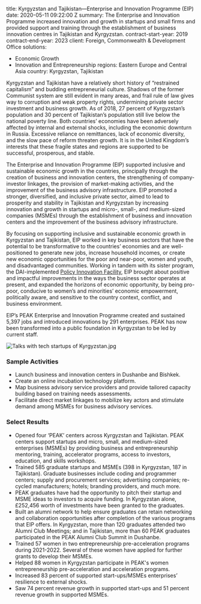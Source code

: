 
title: Kyrgyzstan and Tajikistan—Enterprise and Innovation Programme (EIP)
date: 2020-05-11 09:22:00 Z
summary: The Enterprise and Innovation Programme increased innovation and growth in
  startups and small firms and provided support and training through the establishment
  of business innovation centres in Tajikistan and Kyrgyzstan.
contract-start-year: 2019
contract-end-year: 2023
client: Foreign, Commonwealth & Development Office
solutions:
- Economic Growth
- Innovation and Entrepreneurship
regions: Eastern Europe and Central Asia
country: Kyrgyzstan, Tajikistan


Kyrgyzstan and Tajikistan have a relatively short history of “restrained capitalism” and budding entrepreneurial culture. Shadows of the former Communist system are still evident in many areas, and frail rule of law gives way to corruption and weak property rights, undermining private sector investment and business growth. As of 2018, 27 percent of Kyrgyzstan’s population and 30 percent of Tajikistan’s population still live below the national poverty line. Both countries’ economies have been adversely affected by internal and external shocks, including the economic downturn in Russia. Excessive reliance on remittances, lack of economic diversity, and the slow pace of reform threaten growth. It is in the United Kingdom’s interests that these fragile states and regions are supported to be successful, prosperous, and stable.

The Enterprise and Innovation Programme (EIP) supported inclusive and sustainable economic growth in the countries, principally through the creation of business and innovation centers, the strengthening of company-investor linkages, the provision of market-making activities, and the improvement of the business advisory infrastructure. EIP promoted a stronger, diversified, and inclusive private sector, aimed to lead to prosperity and stability in Tajikistan and Kyrgyzstan by increasing innovation and growth in startups and micro-, small-, and medium-sized companies (MSMEs) through the establishment of business and innovation centers and the improvement of the business advisory infrastructure.

By focusing on supporting inclusive and sustainable economic growth in Kyrgyzstan and Tajikistan, EIP worked in key business sectors that have the potential to be transformative to the countries’ economies and are well-positioned to generate new jobs, increase household incomes, or create new economic opportunities for the poor and near-poor, women and youth, and disadvantaged communities. Working in tandem with its sister program, the DAI-implemented [Policy Innovation Facility](https://www.dai.com/our-work/projects/kyrgyzstan-and-tajikistan-policy-innovation-facility-the-facility), EIP brought about positive and impactful improvements in the ways the business sector operates at present, and expanded the horizons of economic opportunity, by being pro-poor, conducive to women’s and minorities’ economic empowerment, politically aware, and sensitive to the country context, conflict, and business environment.

EIP’s PEAK Enterprise and Innovation Programme created and sustained 5,397 jobs and introduced innovations by 291 enterprises. PEAK has now been transformed into a public foundation in Kyrgyzstan to be led by current staff.

![Talks with tech startups of Kyrgyzstan.jpg](/uploads/Talks%20with%20tech%20startups%20of%20Kyrgyzstan.jpg)

### Sample Activities

* Launch business and innovation centers in Dushanbe and Bishkek.
* Create an online incubation technology platform.
* Map business advisory service providers and provide tailored capacity building based on training needs assessments.
* Facilitate direct market linkages to mobilize key actors and stimulate demand among MSMEs for business advisory services.

### Select Results

* Opened four ‘PEAK’ centers across Kyrgyzstan and Tajikistan. PEAK centers support startups and micro, small, and medium-sized enterprises (MSMEs) by providing business and entrepreneurship mentoring, training, accelerator programs, access to investors, education, and skills workshops.
* Trained 585 graduate startups and MSMEs (398 in Kyrgyzstan, 187 in Tajikistan). Graduate businesses include coding and programmer centers; supply and procurement services; advertising companies; re-cycled manufacturers; hotels; branding providers, and much more.
* PEAK graduates have had the opportunity to pitch their startup and MSME ideas to investors to acquire funding. In Kyrgyzstan alone, £252,456 worth of investments have been granted to the graduates.
* Built an alumni network to help ensure graduates can retain networking and collaboration opportunities after completion of the various programs that EIP offers. In Kyrgyzstan, more than 120 graduates attended two Alumni Club Meetings; and in Tajikistan, more than 60 PEAK graduates participated in the PEAK Alumni Club Summit in Dushanbe.
* Trained 57 women in two entrepreneurship pre-acceleration programs during 2021-2022. Several of these women have applied for further grants to develop their MSMEs.
* Helped 88 women in Kyrgyzstan participate in PEAK's women entrepreneurship pre-acceleration and acceleration programs.
* Increased 83 percent of supported start-ups/MSMEs enterprises’ resilience to external shocks.
* Saw 74 percent revenue growth in supported start-ups and 51 percent revenue growth in supported MSMEs.
